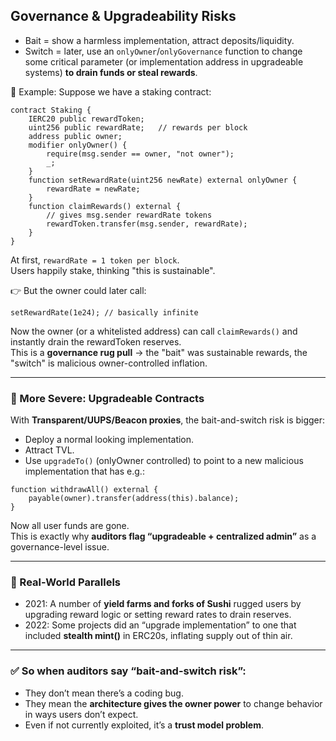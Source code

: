 ## Governance & Upgradeability Risks

- Bait = show a harmless implementation, attract deposits/liquidity.
- Switch = later, use an `onlyOwner`/`onlyGovernance` function to change some critical parameter (or implementation address in upgradeable systems) **to drain funds or steal rewards**.

🔹 Example: Suppose we have a staking contract:
```solidity
contract Staking {
    IERC20 public rewardToken;
    uint256 public rewardRate;   // rewards per block
    address public owner;
    modifier onlyOwner() {
        require(msg.sender == owner, "not owner");
        _;
    }
    function setRewardRate(uint256 newRate) external onlyOwner {
        rewardRate = newRate;
    }
    function claimRewards() external {
        // gives msg.sender rewardRate tokens
        rewardToken.transfer(msg.sender, rewardRate);
    }
}
```
At first, `rewardRate = 1 token per block`.  
Users happily stake, thinking "this is sustainable".

👉 But the owner could later call:
```solidity
setRewardRate(1e24); // basically infinite
```
Now the owner (or a whitelisted address) can call `claimRewards()` and instantly drain the rewardToken reserves.  
This is a **governance rug pull** → the "bait" was sustainable rewards, the "switch" is malicious owner-controlled inflation.

---
### 🔹 More Severe: Upgradeable Contracts
With **Transparent/UUPS/Beacon proxies**, the bait-and-switch risk is bigger:
- Deploy a normal looking implementation.
- Attract TVL.
- Use `upgradeTo()` (onlyOwner controlled) to point to a new malicious implementation that has e.g.:
```solidity
function withdrawAll() external {
    payable(owner).transfer(address(this).balance);
}
```
Now all user funds are gone.  
This is exactly why **auditors flag “upgradeable + centralized admin”** as a governance-level issue.

---
### 🔹 Real-World Parallels
- 2021: A number of **yield farms and forks of Sushi** rugged users by upgrading reward logic or setting reward rates to drain reserves.
- 2022: Some projects did an “upgrade implementation” to one that included **stealth mint()** in ERC20s, inflating supply out of thin air.
---
### ✅ So when auditors say “bait-and-switch risk”:
- They don’t mean there’s a coding bug.
- They mean the **architecture gives the owner power** to change behavior in ways users don’t expect.
- Even if not currently exploited, it’s a **trust model problem**.
